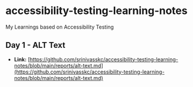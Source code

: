 # accessibility-testing-learning-notes
My Learnings based on Accessibility Testing

## Day 1 -  ALT Text
* **Link:** [https://github.com/srinivasskc/accessibility-testing-learning-notes/blob/main/reports/alt-text.md](https://github.com/srinivasskc/accessibility-testing-learning-notes/blob/main/reports/alt-text.md)

